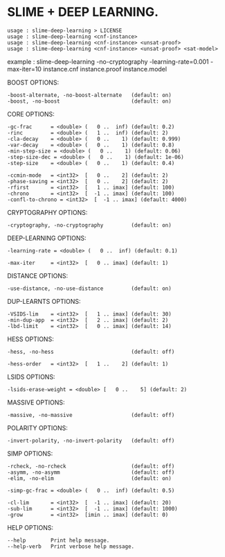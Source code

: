 # SLIME + DEEP LEARNING. 

    usage : slime-deep-learning > LICENSE
    usage : slime-deep-learning <cnf-instance>
    usage : slime-deep-learning <cnf-instance> <unsat-proof>
    usage : slime-deep-learning <cnf-instance> <unsat-proof> <sat-model>

example : slime-deep-learning -no-cryptography -learning-rate=0.001 -max-iter=10 instance.cnf instance.proof instance.model

  BOOST OPTIONS:

    -boost-alternate, -no-boost-alternate   (default: on)
    -boost, -no-boost                       (default: on)

  CORE OPTIONS:

    -gc-frac      = <double> (   0 ..  inf) (default: 0.2)
    -rinc         = <double> (   1 ..  inf) (default: 2)
    -cla-decay    = <double> (   0 ..    1) (default: 0.999)
    -var-decay    = <double> (   0 ..    1) (default: 0.8)
    -min-step-size = <double> (   0 ..    1) (default: 0.06)
    -step-size-dec = <double> (   0 ..    1) (default: 1e-06)
    -step-size    = <double> (   0 ..    1) (default: 0.4)

    -ccmin-mode   = <int32>  [   0 ..    2] (default: 2)
    -phase-saving = <int32>  [   0 ..    2] (default: 2)
    -rfirst       = <int32>  [   1 .. imax] (default: 100)
    -chrono       = <int32>  [  -1 .. imax] (default: 100)
    -confl-to-chrono = <int32>  [  -1 .. imax] (default: 4000)

  CRYPTOGRAPHY OPTIONS:

    -cryptography, -no-cryptography         (default: on)

  DEEP-LEARNING OPTIONS:

    -learning-rate = <double> (   0 ..  inf) (default: 0.1)

    -max-iter     = <int32>  [   0 .. imax] (default: 1)

  DISTANCE OPTIONS:

    -use-distance, -no-use-distance         (default: on)

  DUP-LEARNTS OPTIONS:

    -VSIDS-lim    = <int32>  [   1 .. imax] (default: 30)
    -min-dup-app  = <int32>  [   2 .. imax] (default: 2)
    -lbd-limit    = <int32>  [   0 .. imax] (default: 14)

  HESS OPTIONS:

    -hess, -no-hess                         (default: off)

    -hess-order   = <int32>  [   1 ..    2] (default: 1)

  LSIDS OPTIONS:

    -lsids-erase-weight = <double> [   0 ..    5] (default: 2)

  MASSIVE OPTIONS:

    -massive, -no-massive                   (default: off)

  POLARITY OPTIONS:

    -invert-polarity, -no-invert-polarity   (default: off)

  SIMP OPTIONS:

    -rcheck, -no-rcheck                     (default: off)
    -asymm, -no-asymm                       (default: off)
    -elim, -no-elim                         (default: on)

    -simp-gc-frac = <double> (   0 ..  inf) (default: 0.5)

    -cl-lim       = <int32>  [  -1 .. imax] (default: 20)
    -sub-lim      = <int32>  [  -1 .. imax] (default: 1000)
    -grow         = <int32>  [imin .. imax] (default: 0)

  HELP OPTIONS:

    --help        Print help message.
    --help-verb   Print verbose help message.
